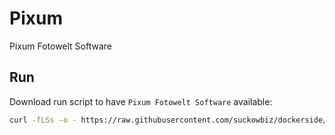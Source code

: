 # Pixum

Pixum Fotowelt Software

## Run

Download run script to have `Pixum Fotowelt Software` available:

```bash
curl -fLSs -o - https://raw.githubusercontent.com/suckowbiz/dockerside/master/pixum/pixum > /var/tmp/pixum && sudo mv /var/tmp/pixum /usr/local/bin/ && sudo chmod +x /usr/local/bin/pixum
```
